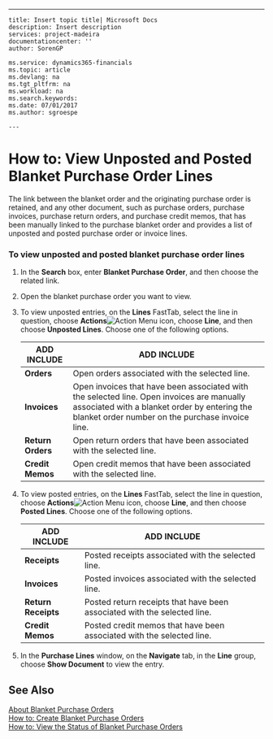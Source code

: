 ---
    title: Insert topic title| Microsoft Docs
    description: Insert description
    services: project-madeira
    documentationcenter: ''
    author: SorenGP

    ms.service: dynamics365-financials
    ms.topic: article
    ms.devlang: na
    ms.tgt_pltfrm: na
    ms.workload: na
    ms.search.keywords:
    ms.date: 07/01/2017
    ms.author: sgroespe

    ---
# How to: View Unposted and Posted Blanket Purchase Order Lines
The link between the blanket order and the originating purchase order is retained, and any other document, such as purchase orders, purchase invoices, purchase return orders, and purchase credit memos, that has been manually linked to the purchase blanket order and provides a list of unposted and posted purchase order or invoice lines.  
  
### To view unposted and posted blanket purchase order lines  
  
1.  In the **Search** box, enter **Blanket Purchase Order**, and then choose the related link.  
  
2.  Open the blanket purchase order you want to view.  
  
3.  To view unposted entries, on the **Lines** FastTab, select the line in question, choose **Actions**![Action Menu icon](../DesignAndEngineering/media/actionmenuicon.png "actionMenuIcon"), choose **Line**, and then choose **Unposted Lines**. Choose one of the following options.  
  
    |ADD INCLUDE<!--[!INCLUDE[bp_tableoption](../ApplicationDesign/includes/bp_tableoption_md.md)]-->|ADD INCLUDE<!--[!INCLUDE[bp_tabledescription](../ApplicationDesign/includes/bp_tabledescription_md.md)]-->|  
    |----------------------------------|---------------------------------------|  
    |**Orders**|Open orders associated with the selected line.|  
    |**Invoices**|Open invoices that have been associated with the selected line. Open invoices are manually associated with a blanket order by entering the blanket order number on the purchase invoice line.|  
    |**Return Orders**|Open return orders that have been associated with the selected line.|  
    |**Credit Memos**|Open credit memos that have been associated with the selected line.|  
  
4.  To view posted entries, on the **Lines** FastTab, select the line in question, choose **Actions**![Action Menu icon](../DesignAndEngineering/media/actionmenuicon.png "actionMenuIcon"), choose **Line**, and then choose **Posted Lines**. Choose one of the following options.  
  
    |ADD INCLUDE<!--[!INCLUDE[bp_tableoption](../ApplicationDesign/includes/bp_tableoption_md.md)]-->|ADD INCLUDE<!--[!INCLUDE[bp_tabledescription](../ApplicationDesign/includes/bp_tabledescription_md.md)]-->|  
    |----------------------------------|---------------------------------------|  
    |**Receipts**|Posted receipts associated with the selected line.|  
    |**Invoices**|Posted invoices associated with the selected line.|  
    |**Return Receipts**|Posted return receipts that have been associated with the selected line.|  
    |**Credit Memos**|Posted credit memos that have been associated with the selected line.|  
  
5.  In the **Purchase Lines** window, on the **Navigate** tab, in the **Line** group, choose **Show Document** to view the entry.  
  
## See Also  
 [About Blanket Purchase Orders](../Purchasing/about-blanket-purchase-orders.md)   
 [How to: Create Blanket Purchase Orders](../Purchasing/how-to-create-blanket-purchase-orders.md)   
 [How to: View the Status of Blanket Purchase Orders](../Purchasing/how-to-view-the-status-of-blanket-purchase-orders.md)